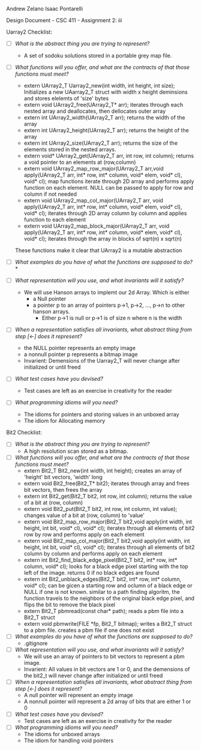 Andrew Zelano
Isaac Pontarelli

Design Document   -   CSC 411   -    Assignment 2: iii

Uarray2 Checklist:

- [ ] *What is the abstract thing you are trying to represent?*
	- A set of sodoku solutions stored in a portable grey map file.
- [ ] *What functions will you offer, and what are the contracts of that those functions must meet?* 
	* extern UArray2\_T Uarray2\_new(int width, int height, int size); Initializes a new UAarray2\_T struct with width x height deminsions and stores elelemts of 'size' bytes
	* extern void UArray2\_free(UArray2\_T\* arr); iterates through each nested array and deallocates, then dellocates outer array
	* extern int UArray2\_width(UArray2\_T arr); returns the width of the array
	* extern int UArray2\_height(UArray2\_T arr); returns the height of the array
	* extern int UArray2\_size(UArray2\_T arr); returns the size of the elements stored in the nested arrays. 
	* extern void\* UArray2\_get(UArray2\_T arr, int row, int column); returns a void pointer to an elements at (row,column)
	* extern void UArray2\_map\_row\_major(UArray2\_T arr,void apply(UArray2\_T arr, int\* row, int\* column, void\* elem, void\* cl), void\* cl); map functions iterate through 2D array and performs apply function on each element. NULL can be passed  to apply for row and column if not needed
	*  extern void UArray2\_map\_col\_major(UArray2\_T arr, void apply(UArray2\_T arr, int\* row, int\* column, void\* elem, void\* cl), void\* cl); iterates through 2D array column by column and applies function to each element
	* extern void UArray2\_map\_block\_major(UArray2\_T arr, void apply(UArray2\_T arr, int\* row, int\* column, void\* elem, void\* cl), void\* cl); iterates through the array in blocks of sqrt(n) x sqrt(n)

	These functions make it clear that UArray2 is a mutable abstraction

- [ ] *What examples do you have of what the functions are supposed to do?*
	* 
- [ ] *What representation will you use, and what invariants will it satisfy?*
	* We will use Hanson arrays to implemt our 2d Array. Which is either
		* a Null pointer
		* a pointer p to an array of pointers p->1, p->2, ..., p->n to other hanson arrays.
			* Either p->1 is null or p->1 is of size n where n is the width    
- [ ] *When a representation satisfies all invariants, what abstract thing from
step [<-] does it represent?* 
	* the NULL pointer represents an empty image
	* a nonnull pointer p represents a bitmap image
    * Invarient: Demensions of the Uarray2_T will never change after initialized or until freed
- [ ] *What test cases have you devised?*
	* Test cases are left as an exercise in creativity for the reader
- [ ] *What programming idioms will you need?*
	* The idioms for pointers and storing values in an unboxed array
	* The idiom for Allocating memory
	

Bit2 Checklist:

- [ ] 	*What is the abstract thing you are trying to represent?*
	* A high resolution scan stored as a bitmap.
- [ ] *What functions will you offer, and what are the contracts of that those
functions must meet?* 
    * extern Bit2\_T Bit2\_new(int width, int height); creates an array of 'height' bit vectors, 'width' long
    * extern void Bit2\_free(Bit2\_T\* bit2); iterates through array and frees bit vectors, then frees the array
    * extern int Bit2\_get(Bit2\_T bit2, int row, int column); returns the value of a bit at (row, column)
    * extern void Bit2\_put(Bit2\_T bit2, int row, int column, int value); changes value of a bit at (row, column) to 'value'
    * extern void Bit2\_map\_row\_major(Bit2\_T bit2,void apply(int width, int height, int bit, void\* cl), void\* cl); iterates through all elements of bit2 row by row and performs apply on each element
    * extern void Bit2\_map\_col\_major(Bit2\_T bit2,void apply(int width, int height, int bit, void\* cl), void\* cl); iterates through all elements of bit2 column by column and performs apply on each element
    * extern int Bit2\_find\_black\_edge\_pixel(Bit2\_T bit2, int\* row, int\* column, void\* cl); looks for a black edge pixel starting with the top left of the image. returns 0 if no black edges are found
    * extern int Bit2\_unblack\_edges(Bit2\_T bit2, int\* row, int\* column, void\* cl); can be gicen a starting row and oclumn of a black edge or NULL if one is not known. similar to a path finding algoritm,
the function travels to the neighbors of the original black edge pixel, and flips the bit to remove the black pixel
    * extern Bit2\_T pbmread(const char\* path); reads a pbm file into a Bit2\_T struct
    * extern void pbmwrite(FILE \*fp, Bit2\_T bitmap); writes a Bit2\_T struct to a pbm file. creates a pbm file if one does not exist
- [ ] *What examples do you have of what the functions are supposed to do?*
    * .gitignore
- [ ] *What representation will you use, and what invariants will it satisfy?*
    * We will use an array of pointers to bit vectors to represent a pbm image.
    * Invarient: All values in bit vectors are 1 or 0, and the demensions of the bit2\_t will never change after initialized or until freed
- [ ] *When a representation satisfies all invariants, what abstract thing from
step [<-] does it represent?*
	* A null pointer will represent an empty image
	* A nonnull pointer will represent a 2d array of bits that are either 1 or 0
- [ ] *What test cases have you devised?*
    * Test cases are left as an exercise in creativity for the reader
- [ ] *What programming idioms will you need?*
	* The idioms for unboxed arrays
	* The idiom for handling void pointers

